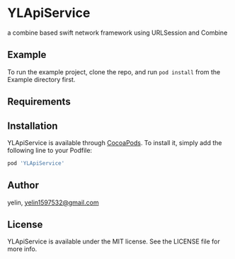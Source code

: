 # YLApiService
a combine based swift network framework using URLSession and Combine

## Example

To run the example project, clone the repo, and run `pod install` from the Example directory first.

## Requirements

## Installation

YLApiService is available through [CocoaPods](https://cocoapods.org). To install
it, simply add the following line to your Podfile:

```ruby
pod 'YLApiService'
```

## Author

yelin, yelin1597532@gmail.com

## License

YLApiService is available under the MIT license. See the LICENSE file for more info.
